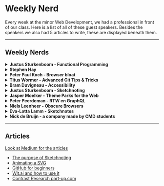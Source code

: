 # Weekly Nerd

Every week at the minor Web Development, we had a professional in front of our class. Here is a list of all of these guest speakers. Besides the speakers we also had 5 articles to write, these are displayed beneath them.

------------------------

## Weekly Nerds
<details>
<summary><b>Justus Sturkenboom - Functional Programming</b></summary>

De eerste Weekly Nerd werd afgetrapt door Justus Sturkenboom die ons wat meer ging vertellen over Functional Programming.

Justus Sturkenboom is een docent en teamcoördinator bij de opleiding Communicatie en Multimedia Design van de Hogeschool van Amsterdam. Hij heeft Wijsbegeerte geleerd aan de Universiteit van Amsterdam. Sinds 1999 is hij webdeveloper geweest bij diverse bedrijven en is zijn kennis gaan delen met leergierige studenten. Justus geeft aan dat de reden dat hij het onderwijs in gegaan is, is om zijn kennis over te dragen (Gastredacteur, 2013).

> “Een goede docent heeft kennis van zijn vakgebied en de capaciteiten om dat op een gepassioneerde manier over te brengen.“

<img src="img/justus.jpg"/>

Tijdens dit college heeft hij verteld dat je variabelen kan verwijzen naar objecten. Hij heeft het gehad over states, functies, parameters en filters.
Hij vertaalde het verhaal van data in cacaobonen:
De cacaobonen worden geplukt, dan worden ze gekraakt, gepulverd, poeder wordt in melk verwerkt, in mallen gegoten om repen te maken, in verpakking gedaan en op pallets gestapeld.
Dit doen wij ook met de data. Deze halen we ergens vandaan, zorgen dat we de data blootleggen die wij nodig hebben, vormen het op de manier dat wij het willen presenteren en zorgen dat dit mooi verpakt wordt en de gebruiker wordt voorgeschoteld.

Dit was een hele duidelijke vergelijking die aantoont wat wij met data willen bereiken.

Justus hamerde op het maken van pure functies, dat wilt zeggen dat je functies schoon houdt en bijvoorbeeld geen gebruik maakt van console logs in je functies. Daarnaast vertelde hij over de Unary function, een functie die 1 parameter opgeeft en 1 return waarde. Je wilt ook eigenlijk alleen gebruik maken van één opdracht per functie.


Bron: Gastredacteur (10 april 2013). Op basis van stemmen kun je geen beste docent kiezen. Gevonden op de Folia website: http://www.folia.nl/actueel/40433/op-basis-van-stemmen-kun-je-geen-beste-docent-kiezen

<img src="img/js.jpg"/>
<img src="img/jus.jpg"/>
</details>


<details>
<summary><b>Stephen Hay</b></summary>
Onze volgende gast was Stephen Hay. Hij had geen presentatie voorbereidt, in plaats daarvan konden we hem vragen stellen over zijn beroepsrol.

Stephen Hay is van origine een Amerikaan. Hij is in 1992 naar Nederland gekomen voor zijn vrouw en is blijven plakken. Zijn professionele herkomst is grafisch ontwerpen. Sindsdien is hij heel erg gegroeid en is hij een populaire spreker onder de onderwerpen: CSS, web toegankelijkheid en open web standaarden.

<img src="img/stephan.jpg"/>

Het gesprek ging over verschillende dingen. We hebben gevraagd hoe hij in Nederland terecht was gekomen en wat hij hier deed. Hij is door zijn vrouw geïmmigreerd naar Nederland en werkt voor Catawiki als hoofd van de User Experience. Hij is niet van mening dat het altijd ‘Mobile first’ moet zijn. Het is wel zeker een apparaat om rekening mee te houden, aangezien het inmiddels wel een apparaat is wat het meest gebruikt wordt. Waar hij ook naar leeft is:

> “Aim above the mark to hit the mark”

<img src="img/SH.png"/>
</details>


<details>
<summary><b>Peter Paul Koch - Browser bloat</b></summary>
Peter Paul Koch discussed the following subjects when he came to speak to us:

4 commen mistakes
- Understanding the web -> minify the use of tools
- Libraries
- True JavaScript
- Web Platforms

<img src="img/ppk1.png"/>
<img src="img/ppk2.png"/>
<img src="img/ppk3.png"/>
</details>

<details>
<summary><b>Titus Wormer - Advanced Git Tips & Tricks</b></summary>
In this Weekly Nerd Titus Wormer told us more about the tool we used throughout the minor, Git. He spoke about:

- Git vs GitHub
- Licenses and copyright
- History of Git
- Explained some terms

<img src="img/TitusWormer.png"/>
</details>

<details>
<summary><b>Bram Duvigneau - Accessibility</b></summary>
Bram Duvigneau is a blind developer and he spoke to us about accessibility. He spoke about the following subjects:

Special keyboard
- Tab key
- Shortcuts
- Cookies
- Languages
- Aria

<img src="img/BD.png"/>
</details>

<details>
<summary><b>Justus Sturkenboom - Sketchnoting</b></summary>
Justus Sturkenboom gave a class about Sketchnoting and he spoke about the following:

- Drawing vs sketching
- Developing a sketch dictionary
- Practice, practice, practice
- Start with simple sketches
- Gear

<img src="img/SketchnoteJus.png"/>
</details>



<details>
<summary><b>Jasper Moelker - Theme Parks for the Web</b></summary>
This Weekly Nerd we Went to the company de Voorhoede. We teamed op to do an exercise for progressive enhancement. Besides that they spoke about:

- Enjoyable experience
- Layered experience
- Feature detection
- Broken experience
- Patterns

<img src="img/JasperMoelker.png"/>
<img src="img/vh2.jpg"/>
<img src="img/vh1.jpg"/>
</details>

<details>
<summary><b>Peter Peerdeman - RTW en GraphQL</b></summary>
Peter Peerdeman is one of the owners of the company Lifely. He came to speak about Web of Things and GraphQL. Subjects that came up:

- Websockets
- Distributed Data Protocol
- Meteor
- GraphQL

<img src="img/PeterPeerdeman.png"/>
</details>

<details>
<summary><b>Niels Leenheer - Obscure Browsers</b></summary>
Niels Leenheer showed us his own Internet of Things creations. He told us about how he got these ideas and how he made them.

- HTML5Check
- Monsters and Mailboxes
- House of the future
- IOT-it-yourself
- Pixel monster

<img src="img/NielsLeenheer.png"/>
</details>


<details>
<summary><b>Eva-Lotta Lamm - Sketchnotes</b></summary>
This Weekly Nerd we went to an Icons meeting. The speaker was Eva-Lotta Lamm and she spoke about sketch noting:

- Chunks
- Importancy
- Visual Hierarchy
- Structure
- Visual Hooks

<img src="img/EvaLottaLam.png"/>
</details>

<details>
<summary><b>Nick de Bruijn - a company made by CMD students</b></summary>
An other owner of Lifely came to speak about his school and work experience.

- Work experience world wide
- Jobs lifely recieved
- His school experience
- Differences between HBO and University students
- Tips for starting a company

<img src="img/NickdeBruijn.png"/>
</details>

------------------------

## Articles

[Look at Medium for the articles](https://medium.com/@Giuul/)
- [The purpose of Sketchnoting](https://medium.com/@Giuul/the-purpose-of-sketchnoting-f2fc45080578)
- [Animating a SVG](https://medium.com/@Giuul/animating-a-svg-6b57a5fd2bff)
- [GitHub for beginners](https://medium.com/@Giuul/github-for-beginners-db9592b7f50e)
- [Wit.ai and how to use it](https://medium.com/@Giuul/wit-ai-and-how-to-use-it-72372b07d98b)
- [Contrast Research part-up.com](https://medium.com/@Giuul/contrast-research-part-up-com-1c8ae6b63a2d)
